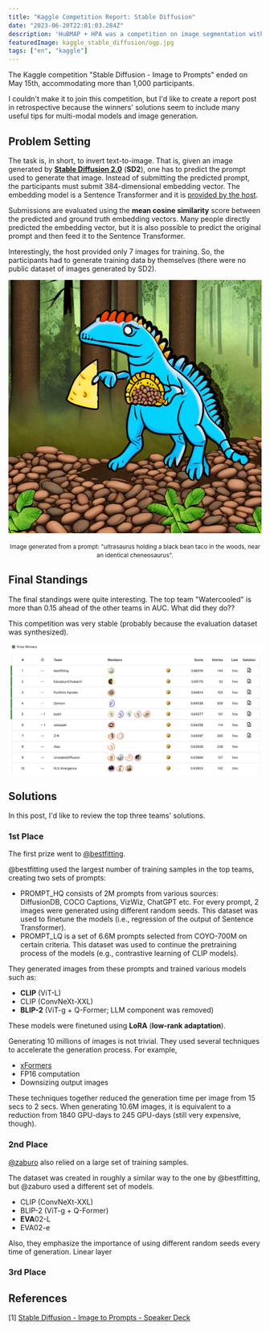 ```yaml
---
title: "Kaggle Competition Report: Stable Diffusion"
date: "2023-06-20T22:01:03.284Z"
description: 'HuBMAP + HPA was a competition on image segmentation with a twist in how to split the dataset. How did winners approach this problem?'
featuredImage: kaggle_stable_diffusion/ogp.jpg
tags: ["en", "kaggle"]
---
```


The Kaggle competition "Stable Diffusion - Image to Prompts" ended on May 15th, accommodating more than 1,000 participants.

I couldn't make it to join this competition, but I'd like to create a report post in retrospective because the winners' solutions seem to include many useful tips for multi-modal models and image generation.


## Problem Setting

The task is, in short, to invert text-to-image. That is, given an image generated by [**Stable Diffusion 2.0**](https://huggingface.co/stabilityai/stable-diffusion-2/blob/main/768-v-ema.ckpt) (**SD2**), one has to predict the prompt used to generate that image. Instead of submitting the predicted prompt, the participants must submit 384-dimensional embedding vector. The embedding model is a Sentence Transformer and it is [provided by the host](https://www.kaggle.com/datasets/inversion/sentence-transformers-222).

Submissions are evaluated using the **mean cosine similarity** score between the predicted and ground truth embedding vectors. Many people directly predicted the embedding vector, but it is also possible to predict the original prompt and then feed it to the Sentence Transformer.

Interestingly, the host provided only 7 images for training. So, the participants had to generate training data by themselves (there were no public dataset of images generated by SD2).

![](2023-06-20-07-40-15.png)

<div style="text-align: center;"><small>Image generated from a prompt: "ultrasaurus holding a black bean taco in the woods, near an identical cheneosaurus".</small></div>

## Final Standings
The final standings were quite interesting. The top team "Watercooled" is more than 0.15 ahead of the other teams in AUC. What did they do??

This competition was very stable (probably because the evaluation dataset was synthesized).

![](2023-06-20-07-43-41.png)

## Solutions

In this post, I'd like to review the top three teams' solutions.

### 1st Place

The first prize went to [@bestfitting](https://www.kaggle.com/competitions/stable-diffusion-image-to-prompts/discussion/411237). 

@bestfitting used the largest number of training samples in the top teams, creating two sets of prompts:

- PROMPT_HQ consists of 2M prompts from various sources: DiffusionDB, COCO Captions, VizWiz, ChatGPT etc. For every prompt, 2 images were generated using different random seeds. This dataset was used to finetune the models (i.e., regression of the output of Sentence Transformer).
- PROMPT_LQ is a set of 6.6M prompts selected from COYO-700M on certain criteria. This dataset was used to continue the pretraining process of the models (e.g., contrastive learning of CLIP models).

They generated images from these prompts and trained various models such as:

- **CLIP** (ViT-L)
- CLIP (ConvNeXt-XXL)
- **BLIP-2** (ViT-g + Q-Former; LLM component was removed)

These models were finetuned using **LoRA** (**low-rank adaptation**).

Generating 10 millions of images is not trivial. They used several techniques to accelerate the generation process. For example,

- [xFormers](https://github.com/facebookresearch/xformers)
- FP16 computation
- Downsizing output images

These techniques together reduced the generation time per image from 15 secs to 2 secs. When generating 10.6M images, it is equivalent to a reduction from 1840 GPU-days to 245 GPU-days (still very expensive, though).

### 2nd Place

[@zaburo](https://www.kaggle.com/competitions/stable-diffusion-image-to-prompts/discussion/410606) also relied on a large set of training samples.

The dataset was created in roughly a similar way to the one by @bestfitting, but @zaburo used a different set of models.

- CLIP (ConvNeXt-XXL)
- BLIP-2 (ViT-g + Q-Former)
- **EVA**02-L
- EVA02-e

Also, they emphasize the importance of using different random seeds every time of generation.
Linear layer


### 3rd Place

## References

[1] [Stable Diffusion - Image to Prompts - Speaker Deck](https://speakerdeck.com/kfujikawa/stable-diffusion-image-to-prompts)